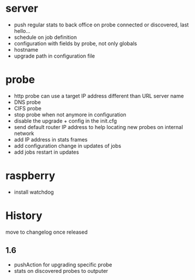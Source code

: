 server
======
* push regular stats to back office on probe connected or discovered, last hello...
* schedule on job definition
* configuration with fields by probe, not only globals
* hostname
* upgrade path in configuration file

probe
=====
* http probe can use a target IP address different than URL server name
* DNS probe
* CIFS probe
* stop probe when not anymore in configuration
* disable the upgrade + config in the init.cfg
* send default router IP address to help locating new probes on internal network
* add IP address in stats frames
* add configuration change in updates of jobs
* add jobs restart in updates


raspberry
=========
* install watchdog

History
=======
move to changelog once released

1.6
-----
* pushAction for upgrading specific probe
* stats on discovered probes to outputer

